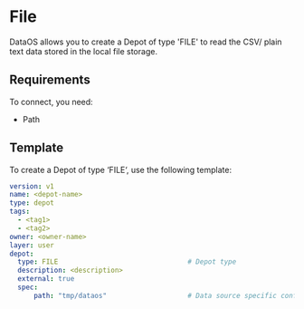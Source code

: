 # **File**

DataOS allows you to create a Depot of type 'FILE' to read the CSV/ plain text data stored in the local file storage.

## **Requirements**

To connect, you need:

- Path

## **Template**

To create a Depot of type ‘FILE‘, use the following template:

```yaml
version: v1
name: <depot-name>
type: depot
tags:
  - <tag1>
  - <tag2>
owner: <owner-name>
layer: user
depot:
  type: FILE                                # Depot type
  description: <description>              
  external: true
  spec:
      path: "tmp/dataos"                    # Data source specific configuration
```